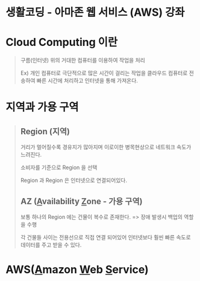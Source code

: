 # 생활코딩 - 아마존 웹 서비스 (AWS) 강좌



# Cloud Computing 이란

> 구름(인터넷) 위의 거대한 컴퓨터를 이용하여 작업을 처리
>
> Ex) 개인 컴퓨터로 극단적으로 많은 시간이 걸리는 작업을 클라우드 컴퓨터로 전송하여 빠른 시간에 처리하고 인터넷을 통해 가져온다.





# 지역과 가용 구역

> ## Region (지역)
>
> 거리가 멀어질수록 경유지가 많아지며 이로이한 병목현상으로 네트워크 속도가 느려진다.
>
> 소비자를 기준으로 Region 을 선택
>
> Region 과 Region 은 인터넷으로 연결되어있다.
>
> ## AZ (<u>A</u>vailability <u>Z</u>one - 가용 구역)
>
> 보통 하나의 Region 에는 건물이 복수로 존재한다. => 장애 발생시 백업의 역할을 수행
>
> 각 건물들 사이는 전용선으로 직접 연결 되어있어 인터넷보다 훨씬 빠른 속도로 데이터를 주고 받을 수 있다.

# AWS(<u>A</u>mazon <u>W</u>eb <u>S</u>ervice)

